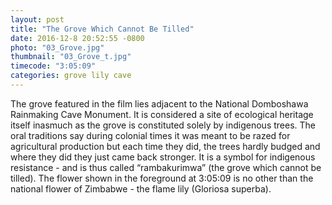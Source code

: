 ```yaml
---
layout: post
title: "The Grove Which Cannot Be Tilled"
date: 2016-12-8 20:52:55 -0800
photo: "03_Grove.jpg"
thumbnail: "03_Grove_t.jpg"
timecode: "3:05:09"
categories: grove lily cave
---
```

The grove featured in the film lies adjacent to the National Domboshawa Rainmaking Cave Monument. It is considered a site of ecological heritage itself inasmuch as the grove is constituted solely by indigenous trees. The oral traditions say during colonial times it was meant to be razed for agricultural production but each time they did, the trees hardly budged and where they did they just came back stronger. It is a symbol for indigenous resistance - and is thus called “rambakurimwa” (the grove which cannot be tilled). The flower shown in the foreground at 3:05:09 is no other than the national flower of Zimbabwe - the flame lily (Gloriosa superba).
